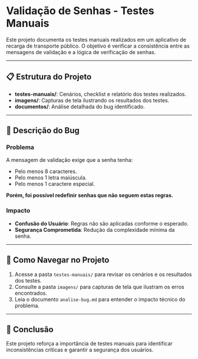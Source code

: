 # Validação de Senhas - Testes Manuais

Este projeto documenta os testes manuais realizados em um aplicativo de recarga de transporte público. O objetivo é verificar a consistência entre as mensagens de validação e a lógica de verificação de senhas.

---

## 📋 Estrutura do Projeto

- **testes-manuais/**: Cenários, checklist e relatório dos testes realizados.
- **imagens/**: Capturas de tela ilustrando os resultados dos testes.
- **documentos/**: Análise detalhada do bug identificado.

---

## 🔎 Descrição do Bug

### Problema
A mensagem de validação exige que a senha tenha:
- Pelo menos 8 caracteres.
- Pelo menos 1 letra maiúscula.
- Pelo menos 1 caractere especial.

**Porém, foi possível redefinir senhas que não seguem estas regras.**

### Impacto
- **Confusão do Usuário**: Regras não são aplicadas conforme o esperado.
- **Segurança Comprometida**: Redução da complexidade mínima da senha.

---

## 📂 Como Navegar no Projeto

1. Acesse a pasta `testes-manuais/` para revisar os cenários e os resultados dos testes.
2. Consulte a pasta `imagens/` para capturas de tela que ilustram os erros encontrados.
3. Leia o documento `analise-bug.md` para entender o impacto técnico do problema.

---

## 🚀 Conclusão
Este projeto reforça a importância de testes manuais para identificar inconsistências críticas e garantir a segurança dos usuários.

